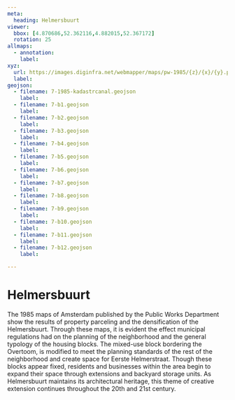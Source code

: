 ```yaml
---
meta:
  heading: Helmersbuurt
viewer:
  bbox: [4.870686,52.362116,4.882015,52.367172]
  rotation: 25
allmaps:
  - annotation:
    label: 
xyz:
  url: https://images.diginfra.net/webmapper/maps/pw-1985/{z}/{x}/{y}.png
  label: 
geojson: 
  - filename: 7-1985-kadastrcanal.geojson
    label: 
  - filename: 7-b1.geojson
    label: 
  - filename: 7-b2.geojson
    label: 
  - filename: 7-b3.geojson
    label: 
  - filename: 7-b4.geojson
    label: 
  - filename: 7-b5.geojson
    label: 
  - filename: 7-b6.geojson
    label: 
  - filename: 7-b7.geojson
    label: 
  - filename: 7-b8.geojson
    label: 
  - filename: 7-b9.geojson
    label: 
  - filename: 7-b10.geojson
    label: 
  - filename: 7-b11.geojson
    label: 
  - filename: 7-b12.geojson
    label: 

---
```

# Helmersbuurt
The 1985 maps of Amsterdam published by the Public Works Department show the results of property parceling and the densification of the Helmersbuurt. Through these maps, it is evident the effect municipal regulations had on the planning of the neighborhood and the general typology of the housing blocks. The mixed-use block bordering the Overtoom, is modified to meet the planning standards of the rest of the neighborhood and create space for Eerste Helmerstraat. Though these blocks appear fixed, residents and businesses within the area begin to expand their space through extensions and backyard storage units. As Helmersbuurt maintains its architectural heritage, this theme of creative extension continues throughout the 20th and 21st century.